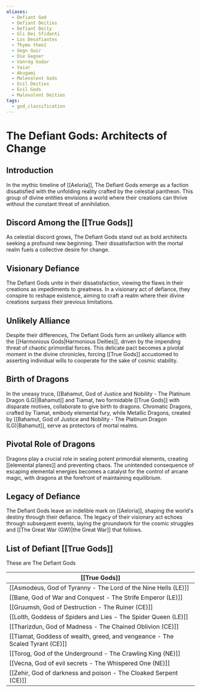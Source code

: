 ```yaml
---
aliases:
  - Defiant God
  - Defiant Deities
  - Defiant Deity
  - Gli Dei Sfidanti
  - Los Desafiantes
  - Thymo theoí
  - Gegn Guir
  - Die Gegner
  - Vanróg Gudar
  - Vaiar
  - Akugami
  - Malevolent Gods
  - Evil Deities
  - Evil Gods
  - Malevolent Deities
tags:
  - god_classification
---
```

# The Defiant Gods: Architects of Change

## Introduction
In the mythic timeline of [[Aeloria]], The Defiant Gods emerge as a faction dissatisfied with the unfolding reality crafted by the celestial pantheon. This group of divine entities envisions a world where their creations can thrive without the constant threat of annihilation.

## Discord Among the [[True Gods]]
As celestial discord grows, The Defiant Gods stand out as bold architects seeking a profound new beginning. Their dissatisfaction with the mortal realm fuels a collective desire for change.

## Visionary Defiance
The Defiant Gods unite in their dissatisfaction, viewing the flaws in their creations as impediments to greatness. In a visionary act of defiance, they conspire to reshape existence, aiming to craft a realm where their divine creations surpass their previous limitations.

## Unlikely Alliance
Despite their differences, The Defiant Gods form an unlikely alliance with the [[Harmonious Gods|Harmonious Deities]], driven by the impending threat of chaotic primordial forces. This delicate pact becomes a pivotal moment in the divine chronicles, forcing [[True Gods]] accustomed to asserting individual wills to cooperate for the sake of cosmic stability.

## Birth of Dragons
In the uneasy truce, [[Bahamut, God  of Justice and Nobility - The Platinum Dragon (LG)|Bahamut]] and Tiamat, two formidable [[True Gods]] with disparate motives, collaborate to give birth to dragons. Chromatic Dragons, crafted by Tiamat, embody elemental fury, while Metallic Dragons, created by [[Bahamut, God  of Justice and Nobility - The Platinum Dragon (LG)|Bahamut]], serve as protectors of mortal realms.

## Pivotal Role of Dragons
Dragons play a crucial role in sealing potent primordial elements, creating [[elemental planes]] and preventing chaos. The unintended consequence of escaping elemental energies becomes a catalyst for the control of arcane magic, with dragons at the forefront of maintaining equilibrium.

## Legacy of Defiance
The Defiant Gods leave an indelible mark on [[Aeloria]], shaping the world's destiny through their defiance. The legacy of their visionary act echoes through subsequent events, laying the groundwork for the cosmic struggles and [[The Great War (GW)|the Great War]] that follows.


## List of Defiant [[True Gods]]
These are The Defiant Gods

| [[True Gods]] |
| ---- |
|[[Asmodeus, God of Tyranny - The Lord of the Nine Hells (LE)]]|
|[[Bane, God of War and Conquest - The Strife Emperor (LE)]]|
|[[Gruumsh, God of Destruction - The Ruiner (CE)]]|
|[[Lolth, Goddess of Spiders and Lies - The Spider Queen (LE)]]|
|[[Tharizdun, God of Madness - The Chained Oblivion (CE)]]|
|[[Tiamat, Goddess of wealth, greed, and vengeance - The Scaled Tyrant (CE)]]|
|[[Torog, God of the Underground - The Crawling King (NE)]]|
|[[Vecna, God of evil secrets - The Whispered One (NE)]]|
|[[Zehir, God of darkness and poison - The Cloaked Serpent (CE)]]|


